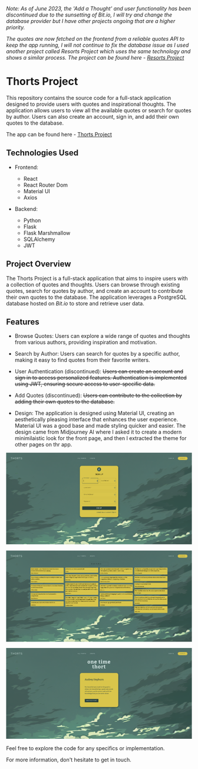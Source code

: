 *Note: As of June 2023, the 'Add a Thought' and user functionality has been discontinued due to the sunsetting of Bit.io, I will try and change the database provider but I have other projects ongoing that are a higher priority.*

*The quotes are now fetched on the frontend from a reliable quotes API to keep the app running, I will not continue to fix the database issue as I used another project called Resorts Project which uses the same technology and shows a similar process. The project can be found here - [Resorts Project](https://github.com/robwilhelmsson/resort-info)*

# Thorts Project

This repository contains the source code for a full-stack application designed to provide users with quotes and inspirational thoughts. The application allows users to view all the available quotes or search for quotes by author. Users can also create an account, sign in, and add their own quotes to the database.

The app can be found here - [Thorts Project](https://thorts.netlify.app/)

## Technologies Used

- Frontend:
  - React
  - React Router Dom
  - Material UI
  - Axios

- Backend:
  - Python
  - Flask
  - Flask Marshmallow
  - SQLAlchemy
  - JWT

## Project Overview

The Thorts Project is a full-stack application that aims to inspire users with a collection of quotes and thoughts. Users can browse through existing quotes, search for quotes by author, and create an account to contribute their own quotes to the database. The application leverages a PostgreSQL database hosted on *Bit.io* to store and retrieve user data.

## Features

- Browse Quotes: Users can explore a wide range of quotes and thoughts from various authors, providing inspiration and motivation.

- Search by Author: Users can search for quotes by a specific author, making it easy to find quotes from their favorite writers.

- User Authentication (discontinued): ~~Users can create an account and sign in to access personalized features. Authentication is implemented using JWT, ensuring secure access to user-specific data.~~

- Add Quotes (discontinued): ~~Users can contribute to the collection by adding their own quotes to the database.~~

- Design: The application is designed using Material UI, creating an aesthetically pleasing interface that enhances the user experience. Material UI was a good base and made styling quicker and easier. The design came from Midjourney AI where I asked it to create a modern minimilaistic look for the front page, and then I extracted the theme for other pages on thr app.

![screenshot]('../../p4-fe/src/images/screenshot-2.png) 

![screenshot]('../../p4-fe/src/images/screenshot-1.png) 

![screenshot]('../../p4-fe/src/images/screenshot-3.png) 

Feel free to explore the code for any specifics or implementation.

For more information, don't hesitate to get in touch.